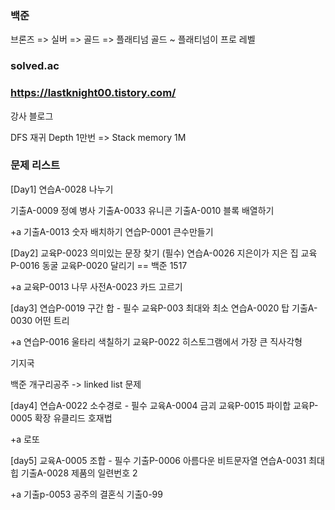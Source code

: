 ### 백준
브론즈 => 실버 => 골드 => 플래티넘
골드 ~ 플래티넘이 프로 레벨

### solved.ac

### https://lastknight00.tistory.com/
강사 블로그

DFS
재귀 Depth 1만번 => Stack memory 1M

### 문제 리스트
[Day1]
연습A-0028 나누기

기출A-0009 정예 병사
기출A-0033 유니콘
기출A-0010 블록 배열하기

+a
기출A-0013 숫자 배치하기
연습P-0001 큰수만들기

[Day2]
교육P-0023 의미있는 문장 찾기 (필수)
연습A-0026 지은이가 지은 집
교육P-0016 동굴
교육P-0020 달리기 == 백준 1517

+a
교육P-0013 나무
사전A-0023 카드 고르기

[day3]
연습P-0019 구간 합 - 필수
교육P-003 최대와 최소
연습A-0020 탑
기출A-0030 어떤 트리

+a
연습P-0016 울타리 색칠하기
교육P-0022 히스토그램에서 가장 큰 직사각형

기지국

백준 개구리공주 -> linked list 문제

[day4]
연습A-0022 소수경로 - 필수
교육A-0004 금괴
교육P-0015 파이합
교육P-0005 확장 유클리드 호재법

+a
로또

[day5]
교육A-0005 조합 - 필수
기출P-0006 아름다운 비트문자열
연습A-0031 최대힙
기출A-0028 제품의 일련번호 2

+a
기출p-0053 공주의 결혼식
기출0-99
